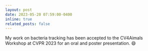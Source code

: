 ```yaml
---
layout: post
date: 2023-05-20 07:59:00-0400
inline: true
related_posts: false
---
```


My work on bacteria tracking has been accepted to the CV4Aimals Workshop at CVPR 2023 for an oral and poster presentation. :smile:
